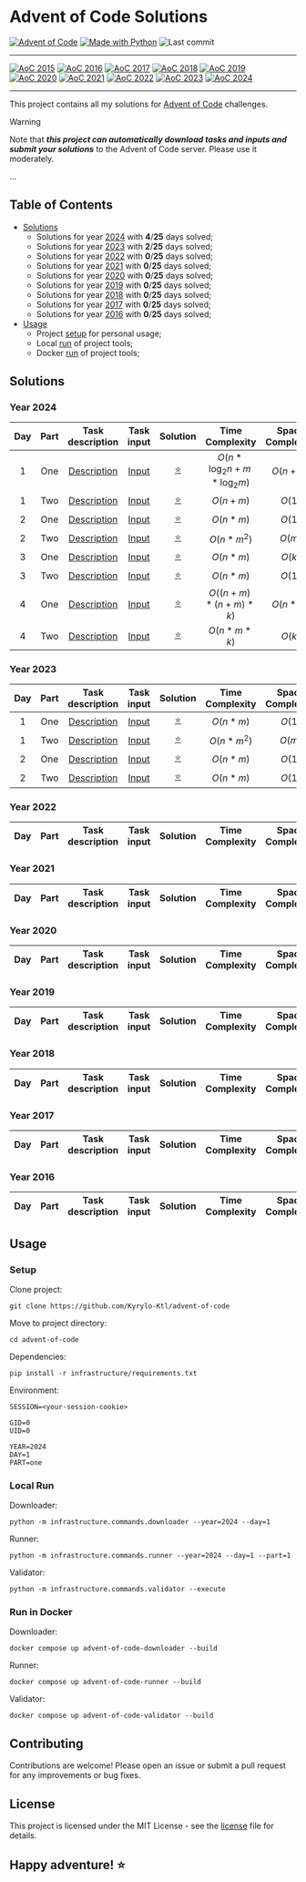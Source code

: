 # Advent of Code Solutions


[![Advent of Code](https://img.shields.io/badge/Advent%20of%20Code-ffff66?logo=adventofcode&logoColor=000)](<https://adventofcode.com/> "Advent of Code homepage")
[![Made with Python](https://img.shields.io/badge/Python->=3.11-blue?logo=python&logoColor=yellow)](<https://python.org> "Python homepage")
![Last commit](https://img.shields.io/github/last-commit/Kyrylo-Ktl/advent-of-code "Last commit")

---

[![AoC 2015](https://img.shields.io/badge/2015-⭐%200-gray?logo=adventofcode&labelColor=darkgreen)](https://adventofcode.com/2015)
[![AoC 2016](https://img.shields.io/badge/2016-⭐%200-gray?logo=adventofcode&labelColor=darkgreen)](https://adventofcode.com/2016)
[![AoC 2017](https://img.shields.io/badge/2017-⭐%200-gray?logo=adventofcode&labelColor=darkgreen)](https://adventofcode.com/2017)
[![AoC 2018](https://img.shields.io/badge/2018-⭐%200-gray?logo=adventofcode&labelColor=darkgreen)](https://adventofcode.com/2018)
[![AoC 2019](https://img.shields.io/badge/2019-⭐%200-gray?logo=adventofcode&labelColor=darkgreen)](https://adventofcode.com/2019)  
[![AoC 2020](https://img.shields.io/badge/2020-⭐%200-gray?logo=adventofcode&labelColor=darkgreen)](https://adventofcode.com/2020)
[![AoC 2021](https://img.shields.io/badge/2021-⭐%200-gray?logo=adventofcode&labelColor=darkgreen)](https://adventofcode.com/2021)
[![AoC 2022](https://img.shields.io/badge/2022-⭐%200-gray?logo=adventofcode&labelColor=darkgreen)](https://adventofcode.com/2022)
[![AoC 2023](https://img.shields.io/badge/2023-⭐%204-gray?logo=adventofcode&labelColor=darkgreen)](https://adventofcode.com/2023)
[![AoC 2024](https://img.shields.io/badge/2024-⭐%208-gray?logo=adventofcode&labelColor=darkgreen)](https://adventofcode.com/2024)

---

This project contains all my solutions for [Advent of Code](https://adventofcode.com/) challenges.

> [!WARNING]
> Note that ***this project can automatically download tasks and inputs and submit your solutions*** to the Advent of
> Code server. Please use it moderately.


...

## Table of Contents

- [Solutions](#solutions)
  - Solutions for year [2024](#year-2024) with **4**/**25** days solved;
  - Solutions for year [2023](#year-2023) with **2**/**25** days solved;
  - Solutions for year [2022](#year-2022) with **0**/**25** days solved;
  - Solutions for year [2021](#year-2021) with **0**/**25** days solved;
  - Solutions for year [2020](#year-2020) with **0**/**25** days solved;
  - Solutions for year [2019](#year-2019) with **0**/**25** days solved;
  - Solutions for year [2018](#year-2018) with **0**/**25** days solved;
  - Solutions for year [2017](#year-2017) with **0**/**25** days solved;
  - Solutions for year [2016](#year-2016) with **0**/**25** days solved;
- [Usage](#usage)
  - Project [setup](#setup) for personal usage;
  - Local [run](#local-run) of project tools;
  - Docker [run](#run-in-docker) of project tools;


## Solutions

### Year 2024

| Day | Part |                  Task description                   |                     Task input                      |                  Solution                   |        Time Complexity         | Space Complexity | Notes |
|:---:|:----:|:---------------------------------------------------:|:---------------------------------------------------:|:-------------------------------------------:|:------------------------------:|:----------------:|-------|
|  1  | One  | [Description](https://adventofcode.com/2024/day/1)  | [Input](https://adventofcode.com/2024/day/1/input)  | [⭐](solutions/year_2024/day_1/part_one.py)  | $O(n*\log_2{n} + m*\log_2{m})$ |     $O(n+m)$     |       |
|  1  | Two  | [Description](https://adventofcode.com/2024/day/1)  | [Input](https://adventofcode.com/2024/day/1/input)  | [⭐](solutions/year_2024/day_1/part_two.py)  |            $O(n+m)$            |      $O(1)$      |       |
|  2  | One  | [Description](https://adventofcode.com/2024/day/2)  | [Input](https://adventofcode.com/2024/day/2/input)  | [⭐](solutions/year_2024/day_2/part_one.py)  |            $O(n*m)$            |      $O(1)$      |       |
|  2  | Two  | [Description](https://adventofcode.com/2024/day/2)  | [Input](https://adventofcode.com/2024/day/2/input)  | [⭐](solutions/year_2024/day_2/part_two.py)  |           $O(n*m^2)$           |      $O(m)$      |       |
|  3  | One  | [Description](https://adventofcode.com/2024/day/3)  | [Input](https://adventofcode.com/2024/day/3/input)  | [⭐](solutions/year_2024/day_3/part_one.py)  |            $O(n*m)$            |      $O(k)$      |       |
|  3  | Two  | [Description](https://adventofcode.com/2024/day/3)  | [Input](https://adventofcode.com/2024/day/3/input)  | [⭐](solutions/year_2024/day_3/part_two.py)  |            $O(n*m)$            |      $O(1)$      |       |
|  4  | One  | [Description](https://adventofcode.com/2024/day/4)  | [Input](https://adventofcode.com/2024/day/4/input)  | [⭐](solutions/year_2024/day_4/part_one.py)  |       $O((n+m)*(n+m)*k)$       |     $O(n*m)$     |       |
|  4  | Two  | [Description](https://adventofcode.com/2024/day/4)  | [Input](https://adventofcode.com/2024/day/4/input)  | [⭐](solutions/year_2024/day_4/part_two.py)  |         $O(n * m * k)$         |      $O(k)$      |       |

### Year 2023

| Day | Part |                  Task description                  |                     Task input                     |                  Solution                  | Time Complexity | Space Complexity | Notes |
|:---:|:----:|:--------------------------------------------------:|:--------------------------------------------------:|:------------------------------------------:|:---------------:|:----------------:|-------|
|  1  | One  | [Description](https://adventofcode.com/2023/day/1) | [Input](https://adventofcode.com/2023/day/1/input) | [⭐](solutions/year_2023/day_1/part_one.py) |    $O(n*m)$     |      $O(1)$      |       |
|  1  | Two  | [Description](https://adventofcode.com/2023/day/1) | [Input](https://adventofcode.com/2023/day/1/input) | [⭐](solutions/year_2023/day_1/part_two.py) |   $O(n*m^2)$    |      $O(m)$      |       |
|  2  | One  | [Description](https://adventofcode.com/2023/day/2) | [Input](https://adventofcode.com/2023/day/2/input) | [⭐](solutions/year_2023/day_2/part_one.py) |    $O(n*m)$     |      $O(1)$      |       |
|  2  | Two  | [Description](https://adventofcode.com/2023/day/2) | [Input](https://adventofcode.com/2023/day/2/input) | [⭐](solutions/year_2023/day_2/part_two.py) |    $O(n*m)$     |      $O(1)$      |       |

### Year 2022

| Day | Part |                  Task description                  |                     Task input                     |                  Solution                  | Time Complexity | Space Complexity | Notes |
|:---:|:----:|:--------------------------------------------------:|:--------------------------------------------------:|:------------------------------------------:|:---------------:|:----------------:|-------|

### Year 2021

| Day | Part |                  Task description                  |                     Task input                     |                  Solution                  | Time Complexity | Space Complexity | Notes |
|:---:|:----:|:--------------------------------------------------:|:--------------------------------------------------:|:------------------------------------------:|:---------------:|:----------------:|-------|

### Year 2020

| Day | Part |                  Task description                  |                     Task input                     |                  Solution                  | Time Complexity | Space Complexity | Notes |
|:---:|:----:|:--------------------------------------------------:|:--------------------------------------------------:|:------------------------------------------:|:---------------:|:----------------:|-------|

### Year 2019

| Day | Part |                  Task description                  |                     Task input                     |                  Solution                  | Time Complexity | Space Complexity | Notes |
|:---:|:----:|:--------------------------------------------------:|:--------------------------------------------------:|:------------------------------------------:|:---------------:|:----------------:|-------|

### Year 2018

| Day | Part |                  Task description                  |                     Task input                     |                  Solution                  | Time Complexity | Space Complexity | Notes |
|:---:|:----:|:--------------------------------------------------:|:--------------------------------------------------:|:------------------------------------------:|:---------------:|:----------------:|-------|

### Year 2017

| Day | Part |                  Task description                  |                     Task input                     |                  Solution                  | Time Complexity | Space Complexity | Notes |
|:---:|:----:|:--------------------------------------------------:|:--------------------------------------------------:|:------------------------------------------:|:---------------:|:----------------:|-------|

### Year 2016

| Day | Part |                  Task description                  |                     Task input                     |                  Solution                  | Time Complexity | Space Complexity | Notes |
|:---:|:----:|:--------------------------------------------------:|:--------------------------------------------------:|:------------------------------------------:|:---------------:|:----------------:|-------|



## Usage

### Setup

Clone project:

```shell
git clone https://github.com/Kyrylo-Ktl/advent-of-code
```

Move to project directory:

```shell
cd advent-of-code
```

Dependencies:

```shell
pip install -r infrastructure/requirements.txt
```

Environment:

```dotenv
SESSION=<your-session-cookie>

GID=0
UID=0

YEAR=2024
DAY=1
PART=one
```

### Local Run

Downloader:

```shell
python -m infrastructure.commands.downloader --year=2024 --day=1
```

Runner:

```shell
python -m infrastructure.commands.runner --year=2024 --day=1 --part=1
```

Validator:

```shell
python -m infrastructure.commands.validator --execute
```

### Run in Docker

Downloader:

```shell
docker compose up advent-of-code-downloader --build
```

Runner:

```shell
docker compose up advent-of-code-runner --build
```

Validator:

```shell
docker compose up advent-of-code-validator --build
```


## Contributing

Contributions are welcome! Please open an issue or submit a pull request for any improvements or bug fixes.


## License

This project is licensed under the MIT License - see the [license](LICENSE) file for details.


## Happy adventure! ⭐
